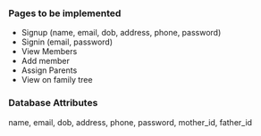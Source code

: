 ### Pages to be implemented

- Signup (name, email, dob, address, phone, password)
- Signin (email, password)
- View Members
- Add member
- Assign Parents
- View on family tree

### Database Attributes

name, email, dob, address, phone, password, mother_id, father_id
